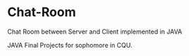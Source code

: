 # Chat-Room
Chat Room between Server and Client implemented in JAVA

JAVA Final Projects for sophomore in CQU.
